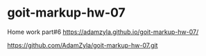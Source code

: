 # goit-markup-hw-07
Home work part#6
https://adamzyla.github.io/goit-markup-hw-07/

https://github.com/AdamZyla/goit-markup-hw-07.git
